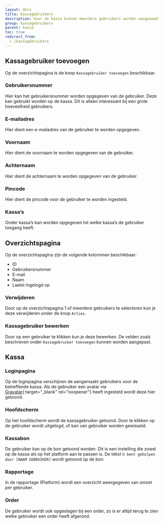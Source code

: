 ```yaml
---
layout: docs
title: Kassagebruikers
description: Voor de kassa kunnen meerdere gebruikers worden aangemaakt. Elke gebruiker krijgt een eigen nummer en pincode. De gebruikers kunnen in Afosto Platform worden aangemaakt. Deze functionaliteit is te vinden in het bovenste menu onder het menu item <code>Klanten</code>, te herkennen aan het icoon met mensen, onder de naam <code>Kassagebruikers</code>.
group: kassagebruikers
parent: kassa
toc: true
redirect_from:
  - /kassagebruikers
---
```


## Kassagebruiker toevoegen

Op de overzichtspagina is de knop `Kassagebruiker toevoegen` beschikbaar. 

### Gebruikersnummer
Hier kan het gebruikersnummer worden opgegeven van de gebruiker. 
Deze kan gebruikt worden op de kassa. 
Dit is alleen interessant bij een grote hoeveelheid gebruikers. 

### E-mailadres
Hier dient een e-mailadres van de gebruiker te worden opgegeven.

### Voornaam
Hier dient de voornaam te worden opgegeven van de gebruiker.

### Achternaam
Hier dient de achternaam te worden opgegeven van de gebruiker.

### Pincode
Hier dient de pincode voor de gebruiker te worden ingesteld. 

### Kassa’s
Onder kassa’s kan worden opgegeven tot welke kassa’s de gebruiker toegang heeft.


## Overzichtspagina
Op de overzichtspagina zijn de volgende kolommen beschikbaar:
- ID
- Gebruikersnummer
- E-mail
- Naam
- Laatst ingelogd op

### Verwijderen
Door op de overzichtspagina 1 of meerdere gebruikers te selecteren kun je deze verwijderen onder de knop `Acties`.

### Kassagebruiker bewerken
Door op een gebruiker te klikken kun je deze bewerken.
De velden zoals beschreven onder `Kassagebruiker toevoegen` kunnen worden aangepast.

## Kassa

### Loginpagina
Op de loginpagina verschijnen de aangemaakt gebruikers voor de betreffende kassa.
Als de gebruiker een avatar via [Gravatar](https://geryaal.nl/online-marketing/website-tips/gravatar/){:target="_blank" rel="noopener"} heeft ingesteld wordt deze hier getoond.

### Hoofdscherm
Op het hoofdscherm wordt de kassagebruiker getoond.
Door te klikken op de gebruiker wordt uitgelogd, of kan van gebruiker worden gewisseld.

### Kassabon
De gebruiker kan op de bon getoond worden.
Dit is een instelling die zowel op de kassa als op het platform aan te passen is.
De tekst `U bent geholpen door [NAAM GEBRUIKER]` wordt getoond op de bon.

### Rapportage
In de rapportage (Platform) wordt een overzicht weergegeven van omzet per gebruiker.

### Order
De gebruiker wordt ook opgeslagen bij een order, zo is er altijd terug te zien welke gebruiker een order heeft afgerond.

